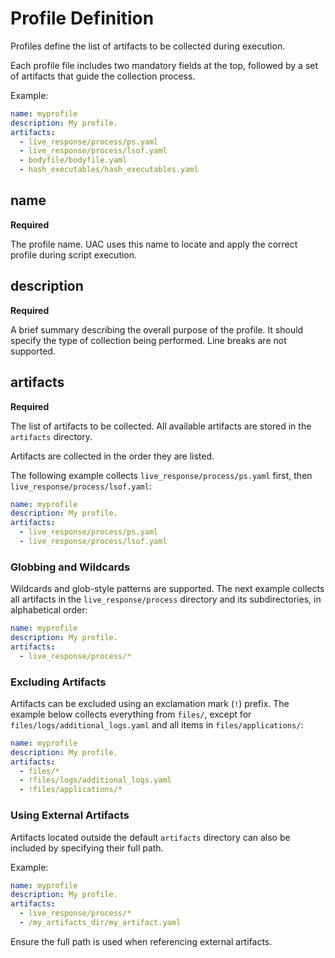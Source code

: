 <!-- markdownlint-disable MD036 -->
# Profile Definition

Profiles define the list of artifacts to be collected during execution.

Each profile file includes two mandatory fields at the top, followed by a set of artifacts that guide the collection process.

Example:

```yaml
name: myprofile
description: My profile.
artifacts:
  - live_response/process/ps.yaml
  - live_response/process/lsof.yaml
  - bodyfile/bodyfile.yaml
  - hash_executables/hash_executables.yaml
```

## name

**Required**

The profile name. UAC uses this name to locate and apply the correct profile during script execution.

## description

**Required**

A brief summary describing the overall purpose of the profile. It should specify the type of collection being performed. Line breaks are not supported.

## artifacts

**Required**

The list of artifacts to be collected. All available artifacts are stored in the `artifacts` directory.

Artifacts are collected in the order they are listed.

The following example collects `live_response/process/ps.yaml` first, then `live_response/process/lsof.yaml`:

```yaml
name: myprofile
description: My profile.
artifacts:
  - live_response/process/ps.yaml
  - live_response/process/lsof.yaml
```

### Globbing and Wildcards

Wildcards and glob-style patterns are supported. The next example collects all artifacts in the `live_response/process` directory and its subdirectories, in alphabetical order:

```yaml
name: myprofile
description: My profile.
artifacts:
  - live_response/process/*
```

### Excluding Artifacts

Artifacts can be excluded using an exclamation mark (`!`) prefix. The example below collects everything from `files/`, except for `files/logs/additional_logs.yaml` and all items in `files/applications/`:

```yaml
name: myprofile
description: My profile.
artifacts:
  - files/*
  - !files/logs/additional_logs.yaml
  - !files/applications/*
```

### Using External Artifacts

Artifacts located outside the default `artifacts` directory can also be included by specifying their full path.

Example:

```yaml
name: myprofile
description: My profile.
artifacts:
  - live_response/process/*
  - /my_artifacts_dir/my_artifact.yaml
```

Ensure the full path is used when referencing external artifacts.
